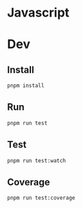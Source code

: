 # Javascript

# Dev

## Install

```bash
pnpm install
```

## Run

```bash
pnpm run test
```

## Test

```bash
pnpm run test:watch
```

## Coverage

```bash
pnpm run test:coverage
```

